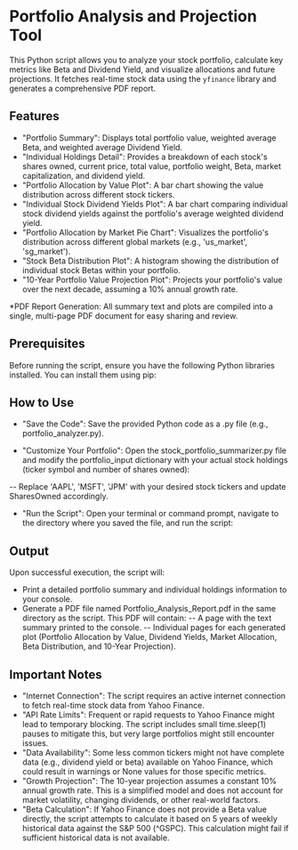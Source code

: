 # Portfolio Analysis and Projection Tool

This Python script allows you to analyze your stock portfolio, calculate key metrics like Beta and Dividend Yield, and visualize allocations and future projections. It fetches real-time stock data using the ```yfinance``` library and generates a comprehensive PDF report.

## Features
- "Portfolio Summary": Displays total portfolio value, weighted average Beta, and weighted average Dividend Yield.
- "Individual Holdings Detail": Provides a breakdown of each stock's shares owned, current price, total value, portfolio weight, Beta, market capitalization, and dividend yield.
- "Portfolio Allocation by Value Plot": A bar chart showing the value distribution across different stock tickers.
- "Individual Stock Dividend Yields Plot": A bar chart comparing individual stock dividend yields against the portfolio's average weighted dividend yield.
- "Portfolio Allocation by Market Pie Chart": Visualizes the portfolio's distribution across different global markets (e.g., 'us_market', 'sg_market').
- "Stock Beta Distribution Plot": A histogram showing the distribution of individual stock Betas within your portfolio.
- "10-Year Portfolio Value Projection Plot": Projects your portfolio's value over the next decade, assuming a 10% annual growth rate.

*PDF Report Generation: All summary text and plots are compiled into a single, multi-page PDF document for easy sharing and review.

## Prerequisites
Before running the script, ensure you have the following Python libraries installed. You can install them using pip:

## How to Use
- "Save the Code": Save the provided Python code as a .py file (e.g., portfolio_analyzer.py).

- "Customize Your Portfolio": Open the stock_portfolio_summarizer.py file and modify the portfolio_input dictionary with your actual stock holdings (ticker symbol and number of shares owned):

-- Replace 'AAPL', 'MSFT', 'JPM' with your desired stock tickers and update SharesOwned accordingly.

- "Run the Script": Open your terminal or command prompt, navigate to the directory where you saved the file, and run the script:

## Output

Upon successful execution, the script will:

- Print a detailed portfolio summary and individual holdings information to your console.
- Generate a PDF file named Portfolio_Analysis_Report.pdf in the same directory as the script. This PDF will contain:
-- A page with the text summary printed to the console.
-- Individual pages for each generated plot (Portfolio Allocation by Value, Dividend Yields, Market Allocation, Beta Distribution, and 10-Year Projection).

## Important Notes
- "Internet Connection": The script requires an active internet connection to fetch real-time stock data from Yahoo Finance.
- "API Rate Limits": Frequent or rapid requests to Yahoo Finance might lead to temporary blocking. The script includes small time.sleep(1) pauses to mitigate this, but very large portfolios might still encounter issues.
- "Data Availability": Some less common tickers might not have complete data (e.g., dividend yield or beta) available on Yahoo Finance, which could result in warnings or None values for those specific metrics.
- "Growth Projection": The 10-year projection assumes a constant 10% annual growth rate. This is a simplified model and does not account for market volatility, changing dividends, or other real-world factors.
- "Beta Calculation": If Yahoo Finance does not provide a Beta value directly, the script attempts to calculate it based on 5 years of weekly historical data against the S&P 500 (^GSPC). This calculation might fail if sufficient historical data is not available.
